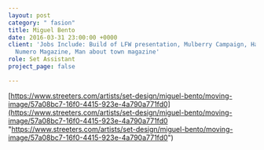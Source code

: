 ```yaml
---
layout: post
category: " fasion"
title: Miguel Bento
date: 2016-03-31 23:00:00 +0000
client: 'Jobs Include: Build of LFW presentation, Mulberry Campaign, Harrods install,
  Numero Magazine, Man about town magazine'
role: Set Assistant
project_page: false

---
```

[https://www.streeters.com/artists/set-design/miguel-bento/moving-image/57a08bc7-16f0-4415-923e-4a790a771fd0](https://www.streeters.com/artists/set-design/miguel-bento/moving-image/57a08bc7-16f0-4415-923e-4a790a771fd0 "https://www.streeters.com/artists/set-design/miguel-bento/moving-image/57a08bc7-16f0-4415-923e-4a790a771fd0")